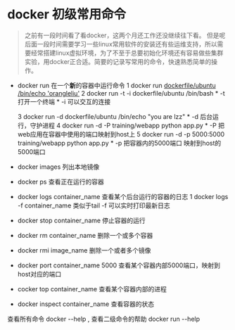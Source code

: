 docker 初级常用命令
===============

>之前有一段时间看了看docker，这两个月还工作还没继续往下看。 但是呢后面一段时间需要学习一些linux常用软件的安装还有些运维支持，所以需要经常搭建linux虚拟环境，为了不至于总要初始化环境还有容易做些集群实验，用docker正合适。简要的记录写常用的命令，快速熟悉简单的操作。

* docker run  在一个**新**的容器中运行命令
    1 docker run [dockerfile/ubuntu](镜像) [/bin/echo 'orangleliu'](命令)
    2 docker run -t -i dockerfile/ubuntu /bin/bash
        * -t 打开一个终端
        * -i  可以交互的连接

    3 docker run -d dockerfile/ubuntu /bin/echo "you are lzz"
        * -d 后台运行，守护进程
    4 docker run -d -P training/webapp python app.py
        * -P 把web应用在容器中使用的端口映射到host上
    5 docker run -d -p 5000:5000 training/webapp python app.py
        * -p 把容器内的5000端口 映射到host的5000端口


* docker images  列出本地镜像
* docker ps 查看正在运行的容器
* docker logs container_name 查看某个后台运行的容器的日志
    1 docker logs -f container_name  类似于tail -f 可以实时打印最新日志

* docker stop container_name 停止容器的运行
* docker rm  container_name  删除一个或多个容器
* docker rmi  image_name  删除一个或者多个镜像
* docker port container_name 5000 查看某个容器内部5000端口，映射到host对应的端口
* cocker top container_name 查看某个容器内部的进程
* docker inspect container_name 查看容器的状态

查看所有命令 docker --help  , 查看二级命令的帮助 docker run --help
